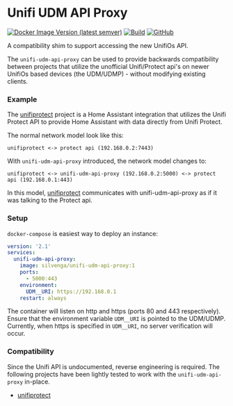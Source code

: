 # Unifi UDM API Proxy

[![Docker Image Version (latest semver)](https://img.shields.io/docker/v/silvenga/unifi-udm-api-proxy?label=docker%20hub&sort=semver&cacheSeconds=3600&logo=Docker&logoColor=WhiteSmoke)](https://hub.docker.com/r/silvenga/unifi-udm-api-proxy)
[![Build](https://github.com/Silvenga/unifi-udm-api-proxy/workflows/Build/badge.svg)](https://github.com/Silvenga/unifi-udm-api-proxy/actions)
[![GitHub](https://img.shields.io/github/license/Silvenga/unifi-udm-api-proxy?cacheSeconds=3600)](https://github.com/Silvenga/unifi-udm-api-proxy/blob/master/LICENSE)

A compatibility shim to support accessing the new UnifiOs API.

The `unifi-udm-api-proxy` can be used to provide backwards compatibility between projects that utilize the unofficial Unifi/Protect api's on newer UnifiOs based devices (the UDM/UDMP) - without modifying existing clients.

### Example

The [unifiprotect](https://github.com/briis/unifiprotect) project is a Home Assistant integration that utilizes the Unifi Protect API to provide Home Assistant with data directly from Unifi Protect.

The normal network model look like this:

```
unifiprotect <-> protect api (192.168.0.2:7443)
```

With `unifi-udm-api-proxy` introduced, the network model changes to:

```
unifiprotect <-> unifi-udm-api-proxy (192.168.0.2:5000) <-> protect api (192.168.0.1:443)
```

In this model, [unifiprotect](https://github.com/briis/unifiprotect) communicates with unifi-udm-api-proxy as if it was talking to the Protect api.

### Setup

`docker-compose` is easiest way to deploy an instance:

```yaml
version: '2.1'
services:
  unifi-udm-api-proxy:
    image: silvenga/unifi-udm-api-proxy:1
    ports:
      - 5000:443
    environment:
      UDM__URI: https://192.168.0.1
    restart: always
```

The container will listen on http and https (ports 80 and 443 respectively). Ensure that the environment variable `UDM__URI` is pointed to the UDM/UDMP. Currently, when https is specified in `UDM__URI`, no server verification will occur.

### Compatibility

Since the Unifi API is undocumented, reverse engineering is required. The following projects have been lightly tested to work with the `unifi-udm-api-proxy` in-place.

- [unifiprotect](https://github.com/briis/unifiprotect)

